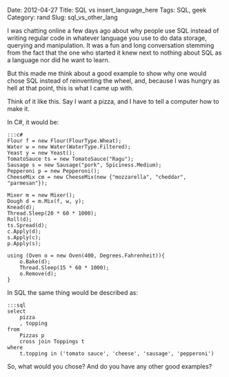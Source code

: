 Date: 2012-04-27
Title: SQL vs insert_language_here
Tags: SQL, geek
Category: rand
Slug: sql_vs_other_lang

I was chatting online a few days ago about why people use SQL instead of writing regular code in whatever language you use to do data storage, querying and manipulation. It was a fun and long conversation stemming from the fact that the one who started it knew next to nothing about SQL as a language nor did he want to learn.

But this made me think about a good example to show why one would chose SQL instead of reinventing the wheel, and, because I was hungry as hell at that point, this is what I came up with.

Think of it like this. Say I want a pizza, and I have to tell a computer how to make it.

In C#, it would be:

	:::c#
	Flour f = new Flour(FlourType.Wheat);
	Water w = new Water(WaterType.Filtered);
	Yeast y = new Yeast();
	TomatoSauce ts = new TomatoSauce("Ragu");
	Sausage s = new Sausage("pork", Spiciness.Medium);
	Pepperoni p = new Pepperoni();
	CheeseMix cm = new CheeseMix(new {"mozzarella", "cheddar", "parmesan"});

	Mixer m = new Mixer();
	Dough d = m.Mix(f, w, y);
	Knead(d);
	Thread.Sleep(20 * 60 * 1000);
	Roll(d);
	ts.Spread(d);
	c.Apply(d);
	s.Apply(c);
	p.Apply(s);

	using (Oven o = new Oven(400, Degrees.Fahrenheit)){
		o.Bake(d);
		Thread.Sleep(15 * 60 * 1000);
		o.Remove(d);
	}

In SQL the same thing would be described as:

	:::sql
	select
		pizza
		, topping
	from
		Pizzas p
		cross join Toppings t
	where
		t.topping in ('tomato sauce', 'cheese', 'sausage', 'pepperoni')

So, what would you chose? And do you have any other good examples?